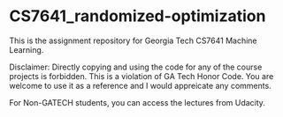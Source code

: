 # CS7641_randomized-optimization
This is the assignment repository for Georgia Tech CS7641 Machine Learning.

Disclaimer: Directly copying and using the code for any of the course projects is forbidden. This is a violation of GA Tech Honor Code. You are welcome to use it as a reference and I would appreicate any comments.

For Non-GATECH students, you can access the lectures from Udacity.
